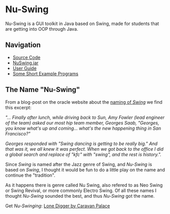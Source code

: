 # Nu-Swing
Nu-Swing is a GUI toolkit in Java based on Swing, made for students that are getting into OOP through Java.

## Navigation

* [Source Code](https://github.com/odinbi/Nu-Swing/tree/main/src)
* [NuSwing.jar](https://github.com/odinbi/Nu-Swing/tree/main/dist/lib)
* [User Guide](https://github.com/odinbi/Nu-Swing/blob/main/USERGUIDE.md)
* [Some Short Example Programs](https://github.com/odinbi/Nu-Swing/tree/main/examples/programs)

## The Name "Nu-Swing"

From a blog-post on the oracle website about the [naming of *Swing*](https://blogs.oracle.com/thejavatutorials/why-is-swing-called-swing) we find this excerpt:

*"... Finally after lunch, while driving back to Sun, Amy Fowler (lead engineer of the team) asked our most hip team member, Georges Saab, "Georges, you know what's up and coming... what's the new happening thing in San Francisco?"*

*Georges responded with "Swing dancing is getting to be really big." And that was it, we all knew it was perfect. When we got back to the office I did a global search and replace of "kfc" with "swing", and the rest is history.".*

Since *Swing* is named after the Jazz genre of Swing, and *Nu-Swing* is based on *Swing*, I thought it would be fun to do a little play on the name and continue the "tradition". 

As it happens there is genre called Nu Swing, also refered to as Neo Swing or Swing Revival, or more commonly Electro Swing. Of all these names I thought *Nu-Swing* sounded the best, and thus *Nu-Swing* got the name.

Get *Nu-Swinging*: [Lone Digger by Caravan Palace](https://youtu.be/UbQgXeY_zi4)
